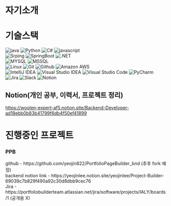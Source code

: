 <!--
**JIWON0813/JIWON0813** is a ✨ _special_ ✨ repository because its `README.md` (this file) appears on your GitHub profile.

Here are some ideas to get you started:

- 🔭 I’m currently working on ...
- 🌱 I’m currently learning ...
- 👯 I’m looking to collaborate on ...
- 🤔 I’m looking for help with ...
- 💬 Ask me about ...
- 📫 How to reach me: ...
- 😄 Pronouns: ...
- ⚡ Fun fact: ...
-->

<h1>자기소개</h1>

# 기술스택
<p>
  <img alt="java" src="https://img.shields.io/badge/Java-007396?style=flat-square&logo=Java&logoColor=white" />
  <img alt="Python" src="https://img.shields.io/badge/Python-3776AB?style=flat-square&logo=Python&logoColor=white">
  <img alt="C#" src="https://img.shields.io/badge/C Sharp-239120?style=flat-square&logo=C Sharp&logoColor=white">
  <img alt="javascript" src="https://img.shields.io/badge/Javascript-F7DF1E?style=flat-square&logo=Javascript&logoColor=black" />
  <br>
  <img alt="Srping" src="https://img.shields.io/badge/Spring-6DB33F?style=flat-square&logo=Spring&logoColor=white" />
  <img alt="SpringBoot" src="https://img.shields.io/badge/SpringBoot-6DB33F?style=flat-square&logo=Spring Boot&logoColor=white" />
  <img alt=".NET" src="https://img.shields.io/badge/.NET-512BD4?style=flat-square&logo=.NET&logoColor=white">
  <br>
  <img alt="MYSQL" src="https://img.shields.io/badge/Mysql-4479A1?style=flat-square&logo=Mysql&logoColor=white" />
  <img alt="MSSQL" src="https://img.shields.io/badge/MSSQL-CC2927?style=flat-square&logo=Microsoft SQL Server&logoColor=white" />
  <br>
  <img alt="Linux" src="https://img.shields.io/badge/Linux-FCC624?style=flat-square&logo=Linux&logoColor=white" />
  <img alt="Git" src="https://img.shields.io/badge/Git-F05032?style=flat-square&logo=Git&logoColor=white" />
  <img alt="Github" src="https://img.shields.io/badge/Github-181717?style=flat-square&logo=Github&logoColor=white" />
  <img alt="Amazon AWS" src="https://img.shields.io/badge/Amazon AWS-FECC00?style=flat-square&logo=Amazon AWS&logoColor=white" />
  <br>
  <img alt="IntelliJ IDEA" src="https://img.shields.io/badge/IntelliJ IDEA-000000?style=flat-square&logo=IntelliJ IDEA&logoColor=white" />
  <img alt="Visual Studio IDEA" src="https://img.shields.io/badge/Visual Studio-5C2D91?style=flat-square&logo=Visual Studio&logoColor=white" />
  <img alt="Visual Studio Code" src="https://img.shields.io/badge/Visual Studio Code-007ACC?style=flat-square&logo=Visual Studio Code&logoColor=white" />
  <img alt="PyCharm" src="https://img.shields.io/badge/PyCharm-000000?style=flat-square&logo=PyCharm&logoColor=white" />
  <br>
  <img alt="Jira" src="https://img.shields.io/badge/Jira-0052CC?style=flat-square&logo=Jira&logoColor=white" />
  <img alt="Slack" src="https://img.shields.io/badge/Slack-4A154B?style=flat-square&logo=Slack&logoColor=white" />
  <img alt="Notion" src="https://img.shields.io/badge/Notion-000000?style=flat-square&logo=Notion&logoColor=white" />
</p>
 

<!-- # backjoon-coding-test(2022.06.17 시작) -->

<!-- [![Solved.ac 프로필](http://mazassumnida.wtf/api/v2/generate_badge?boj=kkjim1324)](https://solved.ac/kkjim1324) -->

<!-- # 프로그래머스 이력서 -->
<!-- https://career.programmers.co.kr/pr/kkjim1324_8063 -->

## Notion(개인 공부, 이력서, 프로젝트 정리)  
https://woolen-expert-af5.notion.site/Backend-Developer-ad18ebb0b83b41799f6db4f50ef41899  
  
# 진행중인 프로젝트

<h3>PPB</h3>
github - https://github.com/yeojin822/PortfolioPageBuilder_bnd (추후 fork 예정)<br>
backend notion link - https://yeojinlee.notion.site/yeojinlee/Project-Builder-69039c7b829f490a92c30d8dbb9cec76<br>
Jira - https://portfoliobuilderteam.atlassian.net/jira/software/projects/IALY/boards/1 (공개용 X)  

